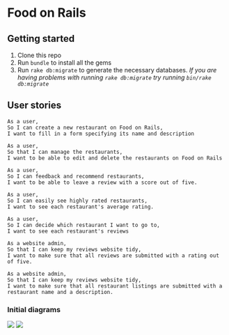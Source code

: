 # Food on Rails

## Getting started

1. Clone this repo
2. Run ```bundle``` to install all the gems
3. Run ```rake db:migrate``` to generate the necessary databases. *If you are having problems with running ```rake db:migrate``` try running ```bin/rake db:migrate```*

## User stories

```
As a user,
So I can create a new restaurant on Food on Rails,
I want to fill in a form specifying its name and description

As a user,
So that I can manage the restaurants,
I want to be able to edit and delete the restaurants on Food on Rails

As a user,
So I can feedback and recommend restaurants,
I want to be able to leave a review with a score out of five.

As a user,
So I can easily see highly rated restaurants,
I want to see each restaurant's average rating.

As a user,
So I can decide which restaurant I want to go to,
I want to see each restaurant's reviews

As a website admin,
So that I can keep my reviews website tidy,
I want to make sure that all reviews are submitted with a rating out of five.

As a website admin,
So that I can keep my reviews website tidy,
I want to make sure that all restaurant listings are submitted with a restaurant name and a description.
```

### Initial diagrams  
![](public/app-sketch.jpg)
![](public/models-sketch.jpg)
